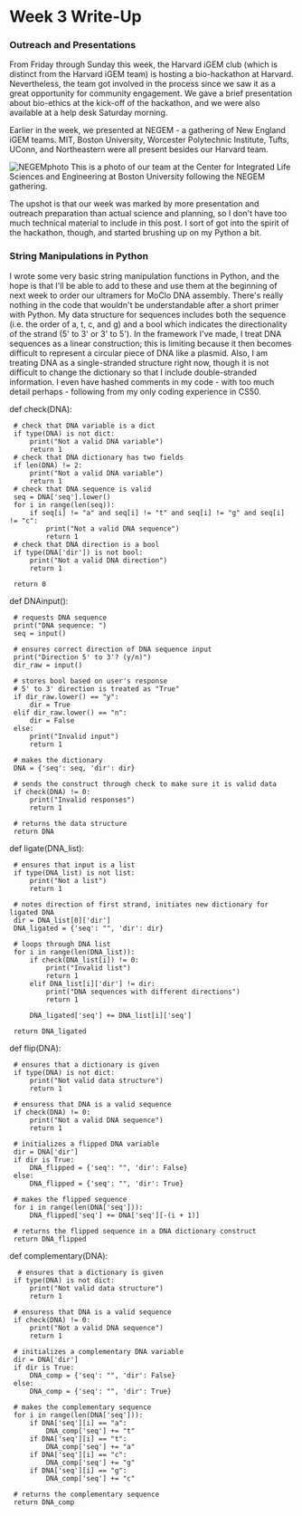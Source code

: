 # Week 3 Write-Up

### Outreach and Presentations

From Friday through Sunday this week, the Harvard iGEM club (which is distinct from the Harvard iGEM team) is hosting a bio-hackathon at Harvard. Nevertheless, the team got involved in the process since we saw it as a great opportunity for community engagement. We gave a brief presentation about bio-ethics at the kick-off of the hackathon, and we were also available at a help desk Saturday morning.

Earlier in the week, we presented at NEGEM - a gathering of New England iGEM teams. MIT, Boston University, Worcester Polytechnic Institute, Tufts, UConn, and Northeastern were all present besides our Harvard team.

![NEGEMphoto](/figures/IMG_4737.jpg)
This is a photo of our team at the Center for Integrated Life Sciences and Engineering at Boston University following the NEGEM gathering.

The upshot is that our week was marked by more presentation and outreach preparation than actual science and planning, so I don't have too much technical material to include in this post. I sort of got into the spirit of the hackathon, though, and started brushing up on my Python a bit.

### String Manipulations in Python

 I wrote some very basic string manipulation functions in Python, and the hope is that I'll be able to add to these and use them at the beginning of next week to order our ultramers for MoClo DNA assembly. There's really nothing in the code that wouldn't be understandable after a short primer with Python. My data structure for sequences includes both the sequence (i.e. the order of a, t, c, and g) and a bool which indicates the directionality of the strand (5' to 3' or 3' to 5'). In the framework I've made, I treat DNA sequences as a linear construction; this is limiting because it then becomes difficult to represent a circular piece of DNA like a plasmid. Also, I am treating DNA as a single-stranded structure right now, though it is not difficult to change the dictionary so that I include double-stranded information. I even have hashed comments in my code - with too much detail perhaps - following from my only coding experience in CS50.

 def check(DNA):
 
     # check that DNA variable is a dict
     if type(DNA) is not dict:
         print("Not a valid DNA variable")
         return 1
     # check that DNA dictionary has two fields
     if len(DNA) != 2:
         print("Not a valid DNA variable")
         return 1
     # check that DNA sequence is valid
     seq = DNA['seq'].lower()
     for i in range(len(seq)):
         if seq[i] != "a" and seq[i] != "t" and seq[i] != "g" and seq[i] != "c":
             print("Not a valid DNA sequence")
             return 1
     # check that DNA direction is a bool
     if type(DNA['dir']) is not bool:
         print("Not a valid DNA direction")
         return 1

     return 0

 def DNAinput():

     # requests DNA sequence
     print("DNA sequence: ")
     seq = input()

     # ensures correct direction of DNA sequence input
     print("Direction 5' to 3'? (y/n)")
     dir_raw = input()

     # stores bool based on user's response
     # 5' to 3' direction is treated as "True"
     if dir_raw.lower() == "y":
         dir = True
     elif dir_raw.lower() == "n":
         dir = False
     else:
         print("Invalid input")
         return 1

     # makes the dictionary
     DNA = {'seq': seq, 'dir': dir}

     # sends the construct through check to make sure it is valid data
     if check(DNA) != 0:
         print("Invalid responses")
         return 1

     # returns the data structure
     return DNA

 def ligate(DNA_list):

     # ensures that input is a list
     if type(DNA_list) is not list:
         print("Not a list")
         return 1

     # notes direction of first strand, initiates new dictionary for ligated DNA
     dir = DNA_list[0]['dir']
     DNA_ligated = {'seq': "", 'dir': dir}

     # loops through DNA list
     for i in range(len(DNA_list)):
         if check(DNA_list[i]) != 0:
             print("Invalid list")
             return 1
         elif DNA_list[i]['dir'] != dir:
             print("DNA sequences with different directions")
             return 1

         DNA_ligated['seq'] += DNA_list[i]['seq']

     return DNA_ligated

 def flip(DNA):

     # ensures that a dictionary is given
     if type(DNA) is not dict:
         print("Not valid data structure")
         return 1

     # ensuress that DNA is a valid sequence
     if check(DNA) != 0:
         print("Not a valid DNA sequence")
         return 1

     # initializes a flipped DNA variable
     dir = DNA['dir']
     if dir is True:
         DNA_flipped = {'seq': "", 'dir': False}
     else:
         DNA_flipped = {'seq': "", 'dir': True}

     # makes the flipped sequence
     for i in range(len(DNA['seq'])):
         DNA_flipped['seq'] += DNA['seq'][-(i + 1)]

     # returns the flipped sequence in a DNA dictionary construct
     return DNA_flipped

 def complementary(DNA):

      # ensures that a dictionary is given
     if type(DNA) is not dict:
         print("Not valid data structure")
         return 1

     # ensuress that DNA is a valid sequence
     if check(DNA) != 0:
         print("Not a valid DNA sequence")
         return 1

     # initializes a complementary DNA variable
     dir = DNA['dir']
     if dir is True:
         DNA_comp = {'seq': "", 'dir': False}
     else:
         DNA_comp = {'seq': "", 'dir': True}

     # makes the complementary sequence
     for i in range(len(DNA['seq'])):
         if DNA['seq'][i] == "a":
             DNA_comp['seq'] += "t"
         if DNA['seq'][i] == "t":
             DNA_comp['seq'] += "a"
         if DNA['seq'][i] == "c":
             DNA_comp['seq'] += "g"
         if DNA['seq'][i] == "g":
             DNA_comp['seq'] += "c"

     # returns the complementary sequence
     return DNA_comp

